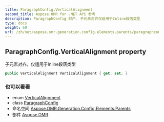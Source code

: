 ```yaml
---
title: ParagraphConfig.VerticalAlignment
second_title: Aspose.OMR for .NET API 参考
description: ParagraphConfig 财产. 子元素对齐仅适用于Inline段落类型
type: docs
weight: 60
url: /zh/net/aspose.omr.generation.config.elements.parents/paragraphconfig/verticalalignment/
---
```

## ParagraphConfig.VerticalAlignment property

子元素对齐。仅适用于Inline段落类型

```csharp
public VerticalAlignment VerticalAlignment { get; set; }
```

### 也可以看看

* enum [VerticalAlignment](../../../aspose.omr.generation.config.enums/verticalalignment/)
* class [ParagraphConfig](../)
* 命名空间 [Aspose.OMR.Generation.Config.Elements.Parents](../../paragraphconfig/)
* 部件 [Aspose.OMR](../../../)


